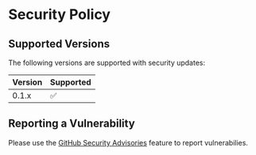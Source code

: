 # Security Policy

## Supported Versions

The following versions are supported with security updates:

| Version | Supported          |
| ------- | ------------------ |
| 0.1.x   | :white_check_mark: |

## Reporting a Vulnerability

Please use the [GitHub Security Advisories](https://github.com/orhun/runst/security/advisories/new) feature to report vulnerabilies.

